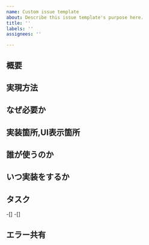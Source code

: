 ```yaml
---
name: Custom issue template
about: Describe this issue template's purpose here.
title: ''
labels: ''
assignees: ''

---
```


## 概要

## 実現方法

## なぜ必要か

## 実装箇所,UI表示箇所

## 誰が使うのか

## いつ実装をするか

## タスク
-[]
-[]

## エラー共有

